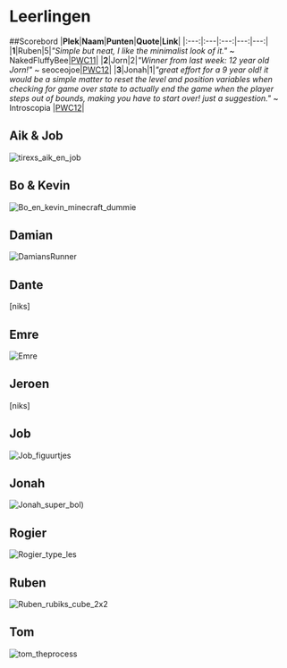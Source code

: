 # Leerlingen

##Scorebord
|**Plek**|**Naam**|**Punten**|**Quote**|**Link**|
|:---:|:---|:---:|---:|---:|
|**1**|Ruben|5|*"Simple but neat, I like the minimalist look of it."* ~ NakedFluffyBee|[PWC11](https://redd.it/4l6thy)|
|**2**|Jorn|2|*"Winner from last week: 12 year old Jorn!"* ~ seoceojoe|[PWC12](https://redd.it/4meopg)|
|**3**|Jonah|1|*"great effort for a 9 year old! it would be a simple matter to reset the level and position variables when checking for game over state to actually end the game when the player steps out of bounds, making you have to start over! just a suggestion."* ~ Introscopia |[PWC12](https://redd.it/4m8lss)|

## Aik & Job

![tirexs_aik_en_job](Aik_en_Job/tirexs_aik_en_job.png)

## Bo & Kevin

![Bo_en_kevin_minecraft_dummie](Bo_en_kevin/Bo_en_kevin_minecraft_dummie.png)

## Damian

![DamiansRunner](Damian/DamiansRunner.png)

## Dante

[niks]

## Emre

![Emre](Emre/Emre.png)

## Jeroen

[niks]

## Job

![Job_figuurtjes](Job/Job_figuurtjes.png)

## Jonah

![Jonah_super_bol](Jonah/Jonah_super_bol.png))

## Rogier

![Rogier_type_les](Rogier/Rogier_type_les.png)

## Ruben

![Ruben_rubiks_cube_2x2](Ruben/Ruben_rubiks_cube_2x2.png)

## Tom

![tom_theprocess](Tom/tom_theprocess.png)

